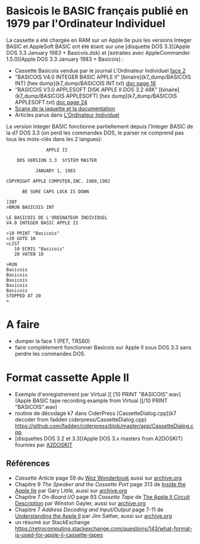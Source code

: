 # Basicois le BASIC français publié en 1979 par l'Ordinateur Individuel

La cassette a été chargée en RAM sur un Apple IIe puis les versions Integer BASIC et AppleSoft BASIC ont été `BSAVE` sur une [disquette DOS 3.3](Apple DOS 3.3 January 1983 + Basicois.dsk) et [extraites avec AppleCommander 1.5.0](Apple DOS 3.3 January 1983 + Basicois) :
- Cassette Basicois vendue par le journal L'Ordinateur Individuel [face 2](k7_dump/basicois_apple.wav)
- "BASICOIS V4.0 INTEGER BASIC APPLE II" [binaire](k7_dump/BASICOIS INT) [hex dump](k7_dump/BASICOIS INT.txt) [doc page 18](k7_photos/basicois_k7_doc_p18_19_Apple_Integer.jpg)
- "BASICOIS V3.0 APPLESOFT DISK APPLE II DOS 3.2 48K" [binaire](k7_dump/BASICOIS APPLESOFT) [hex dump](k7_dump/BASICOIS APPLESOFT.txt) [doc page 24](k7_photos/basicois_k7_doc_p24_25_AppleSoft.jpg)
- [Scans de la jaquette et la documentation](k7_photos/)
- Articles parus dans [L'Ordinateur Individuel](l_ordinateur_individuel/)

La version Integer BASIC fonctionne partiellement depuis l'Integer BASIC de la d7 DOS 3.3 (on perd les commandes DOS, le parser ne comprend pas tous les mots-clés dans les 2 langues):
```
               APPLE II

    DOS VERSION 3.3  SYSTEM MASTER

           JANUARY 1, 1983

COPYRIGHT APPLE COMPUTER,INC. 1980,1982

      BE SURE CAPS LOCK IS DOWN

]INT
>BRUN BASICOIS INT
```

```
LE BASICOIS DE L'ORDINATEUR INDIVIDUEL
V4.0 INTEGER BASIC APPLE II

>10 PRINT "Basicois"
>20 GOTO 10
>LIST
   10 ECRIS "Basicois"
   20 VATEN 10

>RUN
Basicois
Basicois
Basicois
Basicois
Basicois
STOPPED AT 20
>
```

# A faire
- dumper la face 1 (PET, TRS80)
- faire complètement fonctionner Basicois sur Apple II sous DOS 3.3 sans perdre les commandes DOS.
# Format cassette Apple II
- Exemple d'enregistrement par Virtual ][ [10 PRINT "BASICOIS".wav](Apple BASIC tape recording example from Virtual \]\[/10 PRINT "BASICOIS".wav)
- routine de décodage k7 dans CiderPress [CassetteDialog.cpp](k7 decoder from fadden ciderpress/CassetteDialog.cpp) https://github.com/fadden/ciderpress/blob/master/app/CassetteDialog.cpp
- [disquettes DOS 3.2 et 3.3](Apple DOS 3.x masters from A2DOSKIT) fournies par [A2DOSKIT](https://cmosher01.github.io/Apple-II-Source/)

## Références
- *Cassette Article* page 59 du [Woz Wonderbook](https://digibarn.com/collections/books/woz-wonderbook/index.html) aussi sur [archive.org](https://archive.org/details/TheWozWonderbook)
- Chapitre 9 *The Speaker and the Cassette Port* page 313 de [Inside the Apple IIe](https://mirrors.apple2.org.za/Apple%20II%20Documentation%20Project/Books/Gary%20B.%20Little%20-%20Inside%20the%20IIe.pdf) par Gary Little, aussi sur [archive.org](https://archive.org/details/InsideTheAppleIIe)
- Chapitre 7 *On-Board I/O* page 93 *Cassette Tape* de [The Apple II Circuit Description](https://mirrors.apple2.org.za/Apple%20II%20Documentation%20Project/Books/W.%20Gayler%20-%20The%20Apple%20II%20Circuit%20Description.pdf) par Winston Gayler, aussi sur [archive.org](https://archive.org/details/apple-ii-circuit-description)
- Chapitre 7 *Address Decoding and Input/Output* page 7-11 de [Understanding the Apple II](https://mirrors.apple2.org.za/Apple%20II%20Documentation%20Project/Books/Jim%20Sather%20-%20Understanding%20the%20Apple%20II.pdf) par Jim Sather, aussi sur [archive.org](https://archive.org/details/understanding_the_apple_ii)
- un résumé sur StackExchange https://retrocomputing.stackexchange.com/questions/143/what-format-is-used-for-apple-ii-cassette-tapes
